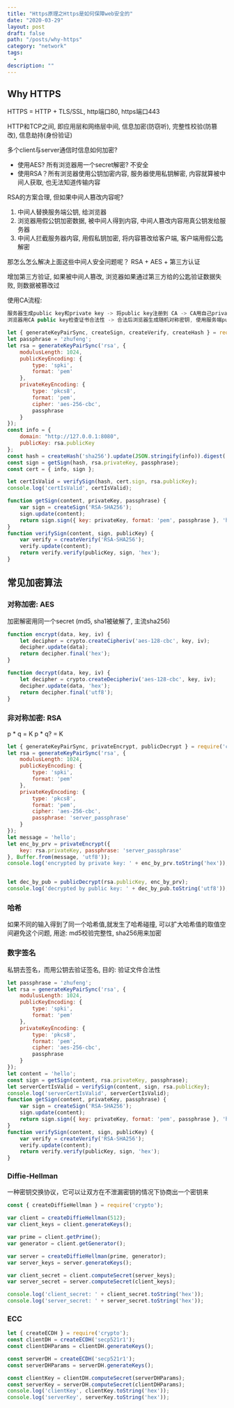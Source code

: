 ```yaml
---
title: "Https原理之Https是如何保障web安全的"
date: "2020-03-29"
layout: post
draft: false
path: "/posts/why-https"
category: "network"
tags:
  - 
description: ""
---
```


## Why HTTPS

HTTPS = HTTP + TLS/SSL, http端口80, https端口443

HTTP和TCP之间, 即应用层和网络层中间, 信息加密(防窃听), 完整性校验(防篡改), 信息劫持(身份验证)

多个client与server通信时信息如何加密?

- 使用AES? 所有浏览器用一个secret解密? 不安全
- 使用RSA？所有浏览器使用公钥加密内容, 服务器使用私钥解密, 内容就算被中间人获取, 也无法知道传输内容
  
RSA的方案合理, 但如果中间人篡改内容呢? 

1. 中间人替换服务端公钥, 给浏览器
2. 浏览器用假公钥加密数据, 被中间人得到内容, 中间人篡改内容用真公钥发给服务器
3. 中间人拦截服务器内容, 用假私钥加密, 将内容篡改给客户端, 客户端用假公匙解密

那怎么怎么解决上面这些中间人安全问题呢？ RSA + AES + 第三方认证

增加第三方验证, 如果被中间人篡改, 浏览器如果通过第三方给的公匙验证数据失败, 则数据被篡改过


使用CA流程: 

```javascript
服务器生成public key和private key -> 将public key注册到 CA -> CA用自己private key签名服务器的public key并颁发证书给服务器 -> 服务器把证书给浏览器 ->
浏览器用CA public key检查证书合法性 -> 合法后浏览器生成随机对称密钥, 使用服务端public key加密后发送, 
```

```javascript
let { generateKeyPairSync, createSign, createVerify, createHash } = require('crypto');
let passphrase = 'zhufeng';
let rsa = generateKeyPairSync('rsa', {
    modulusLength: 1024,
    publicKeyEncoding: {
        type: 'spki',
        format: 'pem'
    },
    privateKeyEncoding: {
        type: 'pkcs8',
        format: 'pem',
        cipher: 'aes-256-cbc',
        passphrase
    }
});
const info = {
    domain: "http://127.0.0.1:8080",
    publicKey: rsa.publicKey
};
const hash = createHash('sha256').update(JSON.stringify(info)).digest('hex');
const sign = getSign(hash, rsa.privateKey, passphrase);
const cert = { info, sign };

let certIsValid = verifySign(hash, cert.sign, rsa.publicKey);
console.log('certIsValid', certIsValid);

function getSign(content, privateKey, passphrase) {
    var sign = createSign('RSA-SHA256');
    sign.update(content);
    return sign.sign({ key: privateKey, format: 'pem', passphrase }, 'hex');
}
function verifySign(content, sign, publicKey) {
    var verify = createVerify('RSA-SHA256');
    verify.update(content);
    return verify.verify(publicKey, sign, 'hex');
}
```


## 常见加密算法

### 对称加密: AES

加密解密用同一个secret (md5, sha1被破解了, 主流sha256)

```javascript
function encrypt(data, key, iv) {
    let decipher = crypto.createCipheriv('aes-128-cbc', key, iv);
    decipher.update(data);
    return decipher.final('hex');
}

function decrypt(data, key, iv) {
    let decipher = crypto.createDecipheriv('aes-128-cbc', key, iv);
    decipher.update(data, 'hex');
    return decipher.final('utf8');
}
```

### 非对称加密: RSA

p * q = K 
p * q? = K

```javascript
let { generateKeyPairSync, privateEncrypt, publicDecrypt } = require('crypto');
let rsa = generateKeyPairSync('rsa', {
    modulusLength: 1024,
    publicKeyEncoding: {
        type: 'spki',
        format: 'pem'
    },
    privateKeyEncoding: {
        type: 'pkcs8',
        format: 'pem',
        cipher: 'aes-256-cbc',
        passphrase: 'server_passphrase'
    }
});
let message = 'hello';
let enc_by_prv = privateEncrypt({
    key: rsa.privateKey, passphrase: 'server_passphrase'
}, Buffer.from(message, 'utf8'));
console.log('encrypted by private key: ' + enc_by_prv.toString('hex'));


let dec_by_pub = publicDecrypt(rsa.publicKey, enc_by_prv);
console.log('decrypted by public key: ' + dec_by_pub.toString('utf8'));
```

### 哈希

如果不同的输入得到了同一个哈希值,就发生了哈希碰撞, 可以扩大哈希值的取值空间避免这个问题, 用途: md5校验完整性, sha256用来加密

### 数字签名

私钥去签名，而用公钥去验证签名, 目的: 验证文件合法性 

```javascript
let passphrase = 'zhufeng';
let rsa = generateKeyPairSync('rsa', {
    modulusLength: 1024,
    publicKeyEncoding: {
        type: 'spki',
        format: 'pem'
    },
    privateKeyEncoding: {
        type: 'pkcs8',
        format: 'pem',
        cipher: 'aes-256-cbc',
        passphrase
    }
});
let content = 'hello';
const sign = getSign(content, rsa.privateKey, passphrase);
let serverCertIsValid = verifySign(content, sign, rsa.publicKey);
console.log('serverCertIsValid', serverCertIsValid);
function getSign(content, privateKey, passphrase) {
    var sign = createSign('RSA-SHA256');
    sign.update(content);
    return sign.sign({ key: privateKey, format: 'pem', passphrase }, 'hex');
}
function verifySign(content, sign, publicKey) {
    var verify = createVerify('RSA-SHA256');
    verify.update(content);
    return verify.verify(publicKey, sign, 'hex');
}
```

### Diffie-Hellman

一种密钥交换协议，它可以让双方在不泄漏密钥的情况下协商出一个密钥来

```javascript
const { createDiffieHellman } = require('crypto');

var client = createDiffieHellman(512);
var client_keys = client.generateKeys();

var prime = client.getPrime();
var generator = client.getGenerator();

var server = createDiffieHellman(prime, generator);
var server_keys = server.generateKeys();

var client_secret = client.computeSecret(server_keys);
var server_secret = server.computeSecret(client_keys);

console.log('client_secret: ' + client_secret.toString('hex'));
console.log('server_secret: ' + server_secret.toString('hex'));
```

### ECC 

```javascript
let { createECDH } = require('crypto');
const clientDH = createECDH('secp521r1');
const clientDHParams = clientDH.generateKeys();

const serverDH = createECDH('secp521r1');
const serverDHParams = serverDH.generateKeys();

const clientKey = clientDH.computeSecret(serverDHParams);
const serverKey = serverDH.computeSecret(clientDHParams);
console.log('clientKey', clientKey.toString('hex'));
console.log('serverKey', serverKey.toString('hex'));
```




